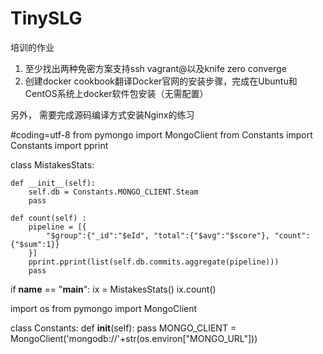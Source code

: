 # TinySLG

培训的作业
1. 至少找出两种免密方案支持ssh vagrant@<vm>以及knife zero converge
2. 创建docker cookbook翻译Docker官网的安装步骤，完成在Ubuntu和CentOS系统上docker软件包安装（无需配置）

另外，
需要完成源码编译方式安装Nginx的练习


#coding=utf-8
from pymongo import MongoClient
from Constants import Constants
import pprint

class MistakesStats:

    def __init__(self):
        self.db = Constants.MONGO_CLIENT.Steam
        pass

    def count(self) :
        pipeline = [{
            "$group":{"_id":"$eId", "total":{"$avg":"$score"}, "count":{"$sum":1}}
        }]
        pprint.pprint(list(self.db.commits.aggregate(pipeline)))
        pass

if __name__ == "__main__":
    ix = MistakesStats()
    ix.count()


import os
from pymongo import MongoClient

class Constants:
    def __init__(self):
        pass
    MONGO_CLIENT = MongoClient('mongodb://'+str(os.environ["MONGO_URL"]))
